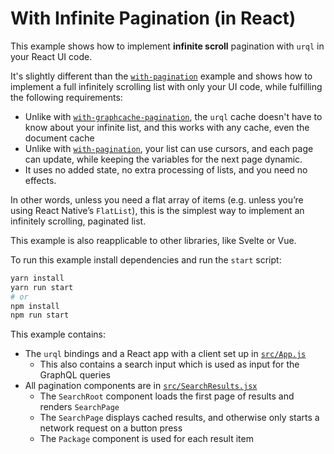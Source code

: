 # With Infinite Pagination (in React)

This example shows how to implement **infinite scroll** pagination with `urql`
in your React UI code.

It's slightly different than the [`with-pagination`](../with-pagination) example
and shows how to implement a full infinitely scrolling list with only your UI code,
while fulfilling the following requirements:

- Unlike with [`with-graphcache-pagination`](../with-graphcache-pagination),
  the `urql` cache doesn't have to know about your infinite list, and this works
  with any cache, even the document cache
- Unlike with [`with-pagination`](../with-pagination), your list can use cursors,
  and each page can update, while keeping the variables for the next page dynamic.
- It uses no added state, no extra processing of lists, and you need no effects.

In other words, unless you need a flat array of items
(e.g. unless you’re using React Native’s `FlatList`), this is the simplest way
to implement an infinitely scrolling, paginated list.

This example is also reapplicable to other libraries, like Svelte or Vue.

To run this example install dependencies and run the `start` script:

```sh
yarn install
yarn run start
# or
npm install
npm run start
```

This example contains:

- The `urql` bindings and a React app with a client set up in [`src/App.js`](src/App.jsx)
  - This also contains a search input which is used as input for the GraphQL queries
- All pagination components are in [`src/SearchResults.jsx`](src/SearchResults.jsx)
  - The `SearchRoot` component loads the first page of results and renders `SearchPage`
  - The `SearchPage` displays cached results, and otherwise only starts a network request on
    a button press
  - The `Package` component is used for each result item
